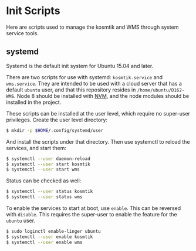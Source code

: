 # Init Scripts

Here are scripts used to manage the kosmtik and WMS through system service tools.

## systemd

Systemd is the default init system for Ubuntu 15.04 and later.

There are two scripts for use with systemd: `kosmtik.service` and `wms.service`. They are intended to be used with a cloud server that has a default `ubuntu` user, and that this repository resides in `/home/ubuntu/D162-WMS`. Node 8 should be installed with [NVM](https://github.com/creationix/nvm), and the node modules should be installed in the project.

These scripts can be installed at the user level, which require no super-user privileges. Create the user level directory:

```sh
$ mkdir -p $HOME/.config/systemd/user
```

And install the scripts under that directory. Then use systemctl to reload the services, and start them:

```sh
$ systemctl --user daemon-reload
$ systemctl --user start kosmtik
$ systemctl --user start wms
```

Status can be checked as well:

```sh
$ systemctl --user status kosmtik
$ systemctl --user status wms
```

To enable the services to start at boot, use `enable`. This can be reversed with `disable`. This requires the super-user to enable the feature for the `ubuntu` user.

```sh
$ sudo loginctl enable-linger ubuntu
$ systemctl --user enable kosmtik
$ systemctl --user enable wms
```
